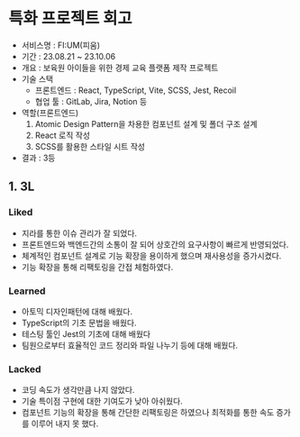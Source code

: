 # 특화 프로젝트 회고

- 서비스명 : FI:UM(피움)
- 기간 : 23.08.21 ~ 23.10.06
- 개요 : 보육원 아이들을 위한 경제 교육 플랫폼 제작 프로젝트
- 기술 스택
  - 프론트엔드 : React, TypeScript, Vite, SCSS, Jest, Recoil
  - 협업 툴 : GitLab, Jira, Notion 등
- 역할(프론트엔드)
  1. Atomic Design Pattern을 차용한 컴포넌트 설계 및 폴더 구조 설계
  2. React 로직 작성
  3. SCSS를 활용한 스타일 시트 작성
- 결과 : 3등

## 1. 3L

### Liked

- 지라를 통한 이슈 관리가 잘 되었다.
- 프론트엔드와 백엔드간의 소통이 잘 되어 상호간의 요구사항이 빠르게 반영되었다.
- 체계적인 컴포넌트 설계로 기능 확장을 용이하게 했으며 재사용성을 증가시켰다.
- 기능 확장을 통해 리팩토링을 간접 체험하였다.

### Learned

- 아토믹 디자인패턴에 대해 배웠다.
- TypeScript의 기초 문법을 배웠다.
- 테스팅 툴인 Jest의 기초에 대해 배웠다
- 팀원으로부터 효율적인 코드 정리와 파일 나누기 등에 대해 배웠다.

### Lacked

- 코딩 속도가 생각만큼 나지 않았다.
- 기술 특이점 구현에 대한 기여도가 낮아 아쉬웠다.
- 컴포넌트 기능의 확장을 통해 간단한 리팩토링은 하였으나 최적화를 통한 속도 증가를 이루어 내지 못 했다.
